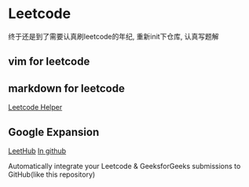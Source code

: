# Leetcode

终于还是到了需要认真刷leetcode的年纪, 重新init下仓库, 认真写题解

## vim for leetcode

## markdown for leetcode

[Leetcode Helper](https://chrome.google.com/webstore/detail/leetcode-helper/gleoepapfjkpcijfmchfabbnldejdnoj/related?hl=zh-CN)

## Google Expansion

[LeetHub](https://chrome.google.com/webstore/detail/leethub/aciombdipochlnkbpcbgdpjffcfdbggi)
[In github](https://github.com/QasimWani/LeetHub)

Automatically integrate your Leetcode & GeeksforGeeks submissions to GitHub(like this repository)
